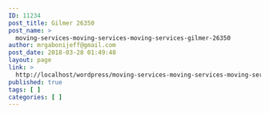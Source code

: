 ```yaml
---
ID: 11234
post_title: Gilmer 26350
post_name: >
  moving-services-moving-services-moving-services-gilmer-26350
author: mrgabonijeff@gmail.com
post_date: 2018-03-28 01:49:48
layout: page
link: >
  http://localhost/wordpress/moving-services-moving-services-moving-services-gilmer-26350/
published: true
tags: [ ]
categories: [ ]
---
```

